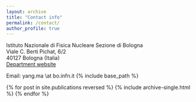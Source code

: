 ```yaml
---
layout: archive
title: "Contact info"
permalink: /contact/
author_profile: true
---
```


Istituto Nazionale di Fisica Nucleare Sezione di Bologna   
Viale C. Berti Pichat, 6/2  
40127 Bologna (Italia)  
[Department website](https://www.bo.infn.it/)

Email: yang.ma \at bo.infn.it 
{% include base_path %}

{% for post in site.publications reversed %}
  {% include archive-single.html %}
{% endfor %}
